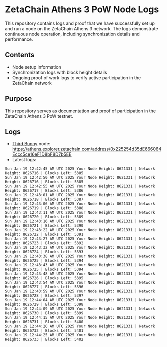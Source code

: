 # ZetaChain Athens 3 PoW Node Logs
This repository contains logs and proof that we have successfully set up and run a node on the ZetaChain Athens 3 network. The logs demonstrate continuous node operation, including synchronization details and performance.

## Contents
- Node setup information
- Synchronization logs with block height details
- Ongoing proof of work logs to verify active participation in the ZetaChain network

## Purpose
This repository serves as documentation and proof of participation in the ZetaChain Athens 3 PoW testnet.

## Logs

- [Third Bunny](https://thirdbunny.xyz/) node: https://athens.explorer.zetachain.com/address/0x225254d35dE666064Eccc5ce16eF1D8bF8D7b5EE
- Latest logs:
```
Sun Jan 19 12:42:45 AM UTC 2025 Your Node Height: 8621331 | Network Height: 8626716 | Blocks Left: 5385
Sun Jan 19 12:42:50 AM UTC 2025 Your Node Height: 8621331 | Network Height: 8626716 | Blocks Left: 5385
Sun Jan 19 12:42:55 AM UTC 2025 Your Node Height: 8621331 | Network Height: 8626717 | Blocks Left: 5386
Sun Jan 19 12:43:01 AM UTC 2025 Your Node Height: 8621331 | Network Height: 8626718 | Blocks Left: 5387
Sun Jan 19 12:43:06 AM UTC 2025 Your Node Height: 8621331 | Network Height: 8626719 | Blocks Left: 5388
Sun Jan 19 12:43:11 AM UTC 2025 Your Node Height: 8621331 | Network Height: 8626720 | Blocks Left: 5389
Sun Jan 19 12:43:16 AM UTC 2025 Your Node Height: 8621331 | Network Height: 8626721 | Blocks Left: 5390
Sun Jan 19 12:43:22 AM UTC 2025 Your Node Height: 8621331 | Network Height: 8626722 | Blocks Left: 5391
Sun Jan 19 12:43:27 AM UTC 2025 Your Node Height: 8621331 | Network Height: 8626723 | Blocks Left: 5392
Sun Jan 19 12:43:32 AM UTC 2025 Your Node Height: 8621331 | Network Height: 8626724 | Blocks Left: 5393
Sun Jan 19 12:43:38 AM UTC 2025 Your Node Height: 8621331 | Network Height: 8626725 | Blocks Left: 5394
Sun Jan 19 12:43:43 AM UTC 2025 Your Node Height: 8621331 | Network Height: 8626725 | Blocks Left: 5394
Sun Jan 19 12:43:48 AM UTC 2025 Your Node Height: 8621331 | Network Height: 8626726 | Blocks Left: 5395
Sun Jan 19 12:43:54 AM UTC 2025 Your Node Height: 8621331 | Network Height: 8626727 | Blocks Left: 5396
Sun Jan 19 12:43:59 AM UTC 2025 Your Node Height: 8621331 | Network Height: 8626728 | Blocks Left: 5397
Sun Jan 19 12:44:04 AM UTC 2025 Your Node Height: 8621331 | Network Height: 8626729 | Blocks Left: 5398
Sun Jan 19 12:44:09 AM UTC 2025 Your Node Height: 8621331 | Network Height: 8626730 | Blocks Left: 5399
Sun Jan 19 12:44:15 AM UTC 2025 Your Node Height: 8621331 | Network Height: 8626731 | Blocks Left: 5400
Sun Jan 19 12:44:20 AM UTC 2025 Your Node Height: 8621331 | Network Height: 8626732 | Blocks Left: 5401
Sun Jan 19 12:44:25 AM UTC 2025 Your Node Height: 8621331 | Network Height: 8626733 | Blocks Left: 5402
```
